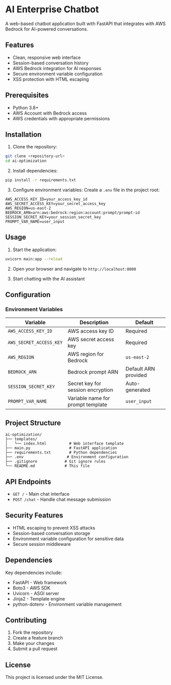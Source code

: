 # AI Enterprise Chatbot

A web-based chatbot application built with FastAPI that integrates with AWS Bedrock for AI-powered conversations.

## Features

- Clean, responsive web interface
- Session-based conversation history
- AWS Bedrock integration for AI responses
- Secure environment variable configuration
- XSS protection with HTML escaping

## Prerequisites

- Python 3.8+
- AWS Account with Bedrock access
- AWS credentials with appropriate permissions

## Installation

1. Clone the repository:
```bash
git clone <repository-url>
cd ai-optimization
```

2. Install dependencies:
```bash
pip install -r requirements.txt
```

3. Configure environment variables:
Create a `.env` file in the project root:
```env
AWS_ACCESS_KEY_ID=your_access_key_id
AWS_SECRET_ACCESS_KEY=your_secret_access_key
AWS_REGION=us-east-2
BEDROCK_ARN=arn:aws:bedrock:region:account:prompt/prompt-id
SESSION_SECRET_KEY=your_session_secret_key
PROMPT_VAR_NAME=user_input
```

## Usage

1. Start the application:
```bash
uvicorn main:app --reload
```

2. Open your browser and navigate to `http://localhost:8000`

3. Start chatting with the AI assistant

## Configuration

### Environment Variables

| Variable | Description | Default |
|----------|-------------|---------|
| `AWS_ACCESS_KEY_ID` | AWS access key ID | Required |
| `AWS_SECRET_ACCESS_KEY` | AWS secret access key | Required |
| `AWS_REGION` | AWS region for Bedrock | `us-east-2` |
| `BEDROCK_ARN` | Bedrock prompt ARN | Default ARN provided |
| `SESSION_SECRET_KEY` | Secret key for session encryption | Auto-generated |
| `PROMPT_VAR_NAME` | Variable name for prompt template | `user_input` |

## Project Structure

```
ai-optimization/
├── templates/
│   └── index.html          # Web interface template
├── main.py                 # FastAPI application
├── requirements.txt        # Python dependencies
├── .env                   # Environment configuration
├── .gitignore            # Git ignore rules
└── README.md             # This file
```

## API Endpoints

- `GET /` - Main chat interface
- `POST /chat` - Handle chat message submission

## Security Features

- HTML escaping to prevent XSS attacks
- Session-based conversation storage
- Environment variable configuration for sensitive data
- Secure session middleware

## Dependencies

Key dependencies include:
- FastAPI - Web framework
- Boto3 - AWS SDK
- Uvicorn - ASGI server
- Jinja2 - Template engine
- python-dotenv - Environment variable management

## Contributing

1. Fork the repository
2. Create a feature branch
3. Make your changes
4. Submit a pull request

## License

This project is licensed under the MIT License.